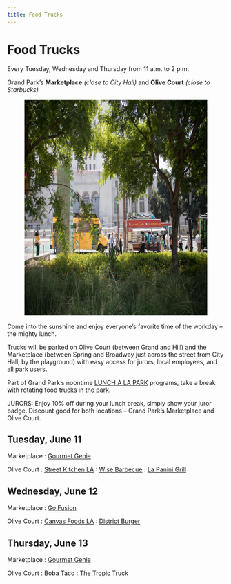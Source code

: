 ```yaml
---
title: Food Trucks
---
```


# Food Trucks

Every Tuesday, Wednesday and Thursday from <time datetime="11:00">11 a.m.</time> to <time datetime="14:00">2 p.m.</time>

Grand Park’s **Marketplace** _(close to City Hall)_ and **Olive Court** _(close to Starbucks)_

<figure>
  <img src="/uploads/2018_7_17_18_LunchalaPark_Javier_Guillen%20(13%20of%2044).jpg" alt="Food Truck" height="500" />
</figure>

Come into the sunshine and enjoy everyone’s favorite time of the workday – the mighty lunch.

Trucks will be parked on Olive Court (between Grand and Hill) and the Marketplace (between Spring and Broadway just across the street from City Hall, by the playground) with easy access for jurors, local employees, and all park users.

Part of Grand Park’s noontime [LUNCH À LA PARK](/lunch/) programs, take a break with rotating food trucks in the park.

JURORS: Enjoy 10% off during your lunch break, simply show your juror badge. Discount good for both locations – Grand Park’s Marketplace and Olive Court.


## Tuesday, June 11

Marketplace
: [Gourmet Genie](http://www.gourmetgenietogo.com/)

Olive Court
: [Street Kitchen LA](http://www.streetkitchenla.com/)
: [Wise Barbecue](https://wisebarbecue.com/)
: [La Panini Grill](http://www.lapaninigrill.com/)

<!--

: [Angry Pig](https://www.yelp.com/biz/angry-pig-los-angeles)

-->


## Wednesday, June 12

Marketplace
: [Go Fusion](https://www.facebook.com/Go-Fusion-N-Grill-872969412717755/)

<!--

: [Chanchos](http://www.chanchostacos.com/menu/main-dishes.htm)

-->

Olive Court
: [Canvas Foods LA](https://www.canvasfoodsla.com/)
: [District Burger](https://www.facebook.com/districtburgerla/)



## Thursday, June 13

Marketplace
: [Gourmet Genie](http://www.gourmetgenietogo.com/)

Olive Court
: Boba Taco
: [The Tropic Truck](http://www.thetropictruck.com/)

